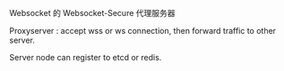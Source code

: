 Websocket 的 Websocket-Secure 代理服务器

Proxyserver : accept wss or ws connection, then forward traffic to other server.

Server node can register to etcd or redis.
